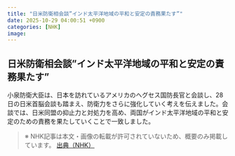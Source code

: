 ```yaml
---
title: "日米防衛相会談”インド太平洋地域の平和と安定の責務果たす”"
date: 2025-10-29 04:00:51 +0900
categories: [NHK]
image: 
---
```

## 日米防衛相会談”インド太平洋地域の平和と安定の責務果たす”

小泉防衛大臣は、日本を訪れているアメリカのヘグセス国防長官と会談し、28日の日米首脳会談も踏まえ、防衛力をさらに強化していく考えを伝えました。会談では、日米同盟の抑止力と対処力を高め、両国がインド太平洋地域の平和と安定のための責務を果たしていくことで一致しました。

> ※ NHK記事は本文・画像の転載が許可されていないため、概要のみ掲載しています。
[出典（NHK）](http://www3.nhk.or.jp/news/html/20251029/k10014962051000.html)
